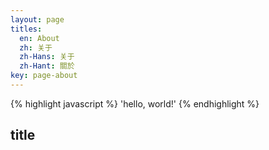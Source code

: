 ```yaml
---
layout: page
titles:
  en: About
  zh: 关于
  zh-Hans: 关于
  zh-Hant: 關於
key: page-about
---
```




{% highlight javascript %}
'hello, world!'
{% endhighlight %}

## title
